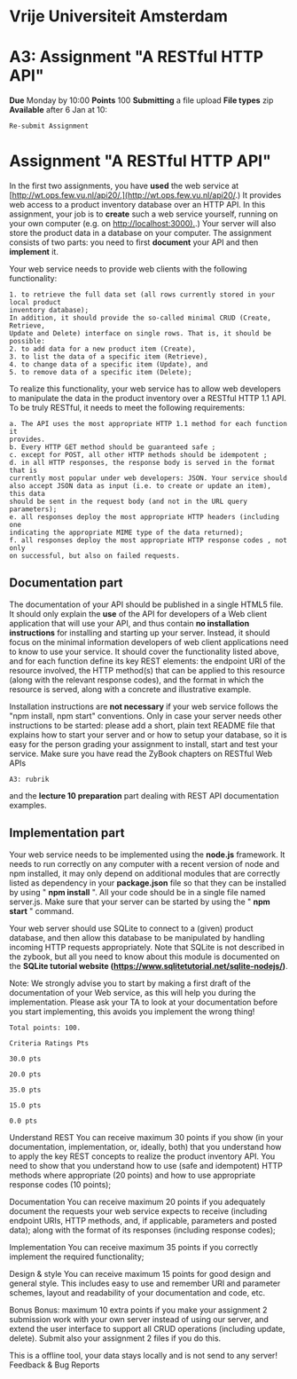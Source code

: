 # Vrije Universiteit Amsterdam

# A3: Assignment "A RESTful HTTP API"

**Due** Monday by 10:00 **Points** 100 **Submitting** a file upload
**File types** zip **Available** after 6 Jan at 10:

```
Re-submit Assignment
```
# Assignment "A RESTful HTTP API"

In the first two assignments, you have **used** the web service at
[http://wt.ops.few.vu.nl/api20/.](http://wt.ops.few.vu.nl/api20/.) It provides web access to a product inventory
database over an HTTP API. In this assignment, your job is to **create** such a
web service yourself, running on your own computer (e.g. on
[http://localhost:3000).](http://localhost:3000).) Your server will also store the product data in a
database on your computer. The assignment consists of two parts: you need to
first **document** your API and then **implement** it.

Your web service needs to provide web clients with the following functionality:

```
1. to retrieve the full data set (all rows currently stored in your local product
inventory database);
In addition, it should provide the so-called minimal CRUD (Create, Retrieve,
Update and Delete) interface on single rows. That is, it should be possible:
2. to add data for a new product item (Create),
3. to list the data of a specific item (Retrieve),
4. to change data of a specific item (Update), and
5. to remove data of a specific item (Delete);
```
To realize this functionality, your web service has to allow web developers to
manipulate the data in the product inventory over a RESTful HTTP 1.1 API. To
be truly RESTful, it needs to meet the following requirements:


```
a. The API uses the most appropriate HTTP 1.1 method for each function it
provides.
b. Every HTTP GET method should be guaranteed safe ;
c. except for POST, all other HTTP methods should be idempotent ;
d. in all HTTP responses, the response body is served in the format that is
currently most popular under web developers: JSON. Your service should
also accept JSON data as input (i.e. to create or update an item), this data
should be sent in the request body (and not in the URL query parameters);
e. all responses deploy the most appropriate HTTP headers (including one
indicating the appropriate MIME type of the data returned);
f. all responses deploy the most appropriate HTTP response codes , not only
on successful, but also on failed requests.
```
## Documentation part

The documentation of your API should be published in a single HTML5 file. It
should only explain the **use** of the API for developers of a Web client
application that will use your API, and thus contain **no installation
instructions** for installing and starting up your server. Instead, it should focus
on the minimal information developers of web client applications need to know
to use your service. It should cover the functionality listed above, and for each
function define its key REST elements: the endpoint URI of the resource
involved, the HTTP method(s) that can be applied to this resource (along with
the relevant response codes), and the format in which the resource is served,
along with a concrete and illustrative example.

Installation instructions are **not necessary** if your web service follows the
"npm install, npm start" conventions. Only in case your server needs other
instructions to be started: please add a short, plain text README file that
explains how to start your server and or how to setup your database, so it is
easy for the person grading your assignment to install, start and test your
service. Make sure you have read the ZyBook chapters on RESTful Web APIs


```
A3: rubrik
```
and the **lecture 10 preparation** part dealing with REST API documentation
examples.

## Implementation part

Your web service needs to be implemented using the **node.js** framework. It
needs to run correctly on any computer with a recent version of node and npm
installed, it may only depend on additional modules that are correctly listed as
dependency in your **package.json** file so that they can be installed by using
" **npm install** ". All your code should be in a single file named server.js. Make
sure that your server can be started by using the " **npm start** " command.

Your web server should use SQLite to connect to a (given) product database,
and then allow this database to be manipulated by handling incoming HTTP
requests appropriately. Note that SQLite is not described in the zybook, but all
you need to know about this module is documented on the **SQLite tutorial
website (https://www.sqlitetutorial.net/sqlite-nodejs/)**.

Note: We strongly advise you to start by making a first draft of the
documentation of your Web service, as this will help you during the
implementation. Please ask your TA to look at your documentation before you
start implementing, this avoids you implement the wrong thing!


```
Total points: 100.
```
```
Criteria Ratings Pts
```
```
30.0 pts
```
```
20.0 pts
```
```
35.0 pts
```
```
15.0 pts
```
```
0.0 pts
```
Understand REST
You can receive maximum 30 points if you show (in your
documentation, implementation, or, ideally, both) that you
understand how to apply the key REST concepts to realize the
product inventory API. You need to show that you understand
how to use (safe and idempotent) HTTP methods where
appropriate (20 points) and how to use appropriate response
codes (10 points);

Documentation
You can receive maximum 20 points if you adequately document
the requests your web service expects to receive (including
endpoint URIs, HTTP methods, and, if applicable, parameters
and posted data); along with the format of its responses
(including response codes);

Implementation
You can receive maximum 35 points if you correctly implement
the required functionality;

Design & style
You can receive maximum 15 points for good design and general
style. This includes easy to use and remember URI and
parameter schemes, layout and readability of your documentation
and code, etc.

Bonus
Bonus: maximum 10 extra points if you make your assignment 2
submission work with your own server instead of using our
server, and extend the user interface to support all CRUD
operations (including update, delete). Submit also your
assignment 2 files if you do this.




This is a offline tool, your data stays locally and is not send to any server!
Feedback & Bug Reports
